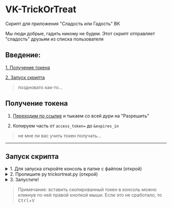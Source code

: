 # VK-TrickOrTreat
Скрипт для приложения "Сладость или Гадость" ВК

Мы люди добрые, гадить никому не будем. Этот скрипт отправляет "сладость" друзьям из списка пользователя

## Введение:

[1. Получение токена](https://github.com/eremeyko/VK-TrickOrTreat#%D0%9F%D0%BE%D0%BB%D1%83%D1%87%D0%B5%D0%BD%D0%B8%D0%B5%20%D1%82%D0%BE%D0%BA%D0%B5%D0%BD%D0%B0)

[2. Запуск скрипта](https://github.com/eremeyko/VK-TrickOrTreat#%D0%97%D0%B0%D0%BF%D1%83%D1%81%D0%BA%20%D1%81%D0%BA%D1%80%D0%B8%D0%BF%D1%82%D0%B0)
> поздновато как-то...
## Получение токена
1. [Переходим по ссылке](https://oauth.vk.com/authorize?client_id=7968630&redirect_uri=https://api.vk.com/blank.html&display=page&scope=offline,friends&response_type=token) и тыкаем со всей дури на "Разрешить"

2. Копируем часть от `access_token=` до `&expires_in`
> не мне ли вас учить токен получать...
____
## Запуск скрипта

<details>
<summary>1. Для запуска откройте консоль в папке с файлом (открой)</summary>
<img src="https://i.imgur.com/PH9w5xX.png">
</details>

<details>
<summary>2. Пропишите py trickortreat.py (открой)</summary>
<img src="https://i.imgur.com/SbNEh89.png">
</details>

<details>
<summary>3. Запустите!</summary>
<pre>
    <kbd>Enter</kbd> нажми...
</pre> 
</details>

>Примечание: вставить скопированный токен в консоль можно кликнув по ней правой кнопкой мыши. Если это не сработало, то <kbd>Ctrl</kbd>+<kbd>V</kbd>
